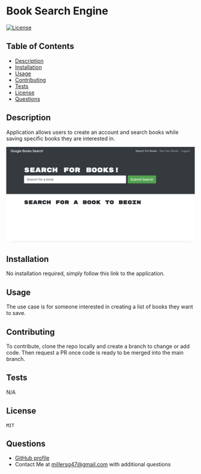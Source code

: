 # Book Search Engine

[![License](https://img.shields.io/badge/License-MIT-yellow.svg)](https://opensource.org/licenses/MIT)

## Table of Contents

- [Description](#description)
- [Installation](#installation)
- [Usage](#usage)
- [Contributing](#contributing)
- [Tests](#tests)
- [License](#license)
- [Questions](#questions)

## Description

Application allows users to create an account and search books while saving specific books they are interested in.

![homepage of application showing menu options and search bar. ](./assets/book-search.png)

## Installation

No installation required, simply follow this link to the application.

## Usage

The use case is for someone interested in creating a list of books they want to save.

## Contributing

To contribute, clone the repo locally and create a branch to change or add code. Then request a PR once code is ready to be merged into the main branch.

## Tests

N/A

## License

    MIT

## Questions

- [GitHub profile](https://github.com/millersg47)
- Contact Me at millersg47@gmail.com with additional questions
